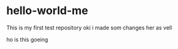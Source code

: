# hello-world-me
This is my first test repository
oki i made som changes her as vell


ho is this goeing
